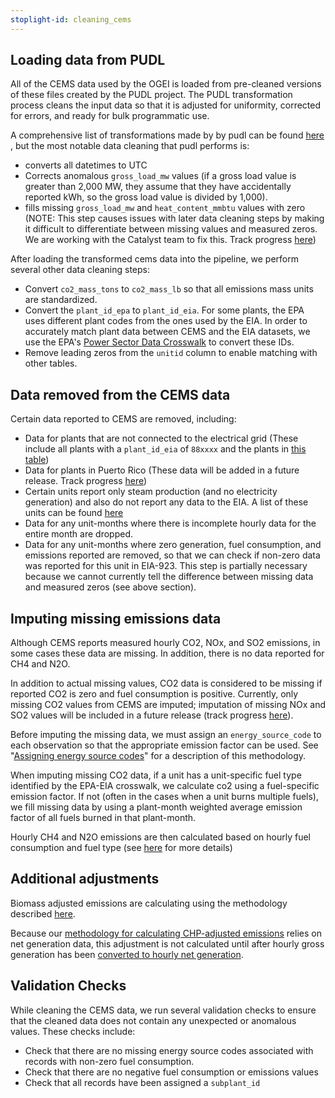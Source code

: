 ```yaml
---
stoplight-id: cleaning_cems
---
```


## Loading data from PUDL
All of the CEMS data used by the OGEI is loaded from pre-cleaned versions of these files created by the PUDL project. The PUDL transformation process cleans the input data so that it is adjusted for uniformity, corrected for errors, and ready for bulk programmatic use.

A comprehensive list of transformations made by by pudl can be found [here](https://catalystcoop-pudl.readthedocs.io/en/latest/data_sources/epacems.html#pudl-data-transformations) , but the most notable data cleaning that pudl performs is: 
 - converts all datetimes to UTC
 - Corrects anomalous `gross_load_mw` values (if a gross load value is greater than 2,000 MW, they assume that they have accidentally reported kWh, so the gross load value is divided by 1,000). 
 - fills missing `gross_load_mw` and `heat_content_mmbtu` values with zero (NOTE: This step causes issues with later data cleaning steps by making it difficult to differentiate between missing values and measured zeros. We are working with the Catalyst team to fix this. Track progress [here](https://github.com/catalyst-cooperative/pudl/issues/604))

After loading the transformed cems data into the pipeline, we perform several other data cleaning steps:
- Convert `co2_mass_tons` to `co2_mass_lb` so that all emissions mass units are standardized.
- Convert the `plant_id_epa` to `plant_id_eia`. For some plants, the EPA uses different plant codes from the ones used by the EIA. In order to accurately match plant data between CEMS and the EIA datasets, we use the EPA's [Power Sector Data Crosswalk](https://www.epa.gov/airmarkets/power-sector-data-crosswalk) to convert these IDs.
- Remove leading zeros from the `unitid` column to enable matching with other tables.

## Data removed from the CEMS data

Certain data reported to CEMS are removed, including:
- Data for plants that are not connected to the electrical grid (These include all plants with a `plant_id_eia` of `88xxxx` and the plants in [this table](https://github.com/singularity-energy/open-grid-emissions/blob/main/data/manual/plants_not_connected_to_grid.csv))
- Data for plants in Puerto Rico (These data will be added in a future release. Track progress [here](https://github.com/singularity-energy/open-grid-emissions/issues/79))
- Certain units report only steam production (and no electricity generation) and also do not report any data to the EIA. A list of these units can be found [here](https://github.com/singularity-energy/open-grid-emissions/blob/main/data/manual/steam_units_to_remove.csv)
- Data for any unit-months where there is incomplete hourly data for the entire month are dropped.
- Data for any unit-months where zero generation, fuel consumption, and emissions reported are removed, so that we can check if non-zero data was reported for this unit in EIA-923. This step is partially necessary because we cannot currently tell the difference between missing data and measured zeros (see above section).

## Imputing missing emissions data
Although CEMS reports measured hourly CO2, NOx, and SO2 emissions, in some cases these data are missing. In addition, there is no data reported for CH4 and N2O. 

In addition to actual missing values, CO2 data is considered to be missing if reported CO2 is zero and fuel consumption is positive. Currently, only missing CO2 values from CEMS are imputed; imputation of missing NOx and SO2 values will be included in a future release (track progress [here](https://github.com/singularity-energy/open-grid-emissions/issues/153)).

Before imputing the missing data, we must assign an `energy_source_code` to each observation so that the appropriate emission factor can be used. See "[Assigning energy source codes](../Emissions%20Calculations/Assigning%20Energy%20Source%20Codes.md)" for a description of this methodology.

When imputing missing CO2 data, if a unit has a unit-specific fuel type identified by the EPA-EIA crosswalk, we calculate co2 using a fuel-specific emission factor. If not (often in the cases when a unit burns multiple fuels), we fill missing data by using a plant-month weighted average emission factor of all fuels burned in that plant-month.

Hourly CH4 and N2O emissions are then calculated based on hourly fuel consumption and fuel type (see [here](../Emissions%20Calculations/GHG%20Emissions.md) for more details)

## Additional adjustments

Biomass adjusted emissions are calculating using the methodology described [here](../Emissions%20Calculations/Adjusting%20Emissions%20for%20Biomass.md).

Because our [methodology for calculating CHP-adjusted emissions](../Emissions%20Calculations/Adjusting%20Emissions%20for%20CHP.md) relies on net generation data, this adjustment is not calculated until after hourly gross generation has been [converted to hourly net generation](../Converting%20Gross%20to%20Net%20Generation.md).

## Validation Checks

While cleaning the CEMS data, we run several validation checks to ensure that the cleaned data does not contain any unexpected or anomalous values. These checks include:
 - Check that there are no missing energy source codes associated with records with non-zero fuel consumption.
 - Check that there are no negative fuel consumption or emissions values
 - Check that all records have been assigned a `subplant_id`